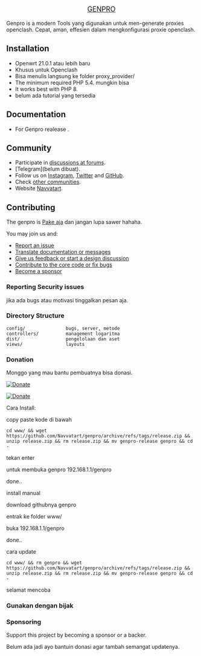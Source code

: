 <p align="center" style="font-size:18px">
    <a href="navvatart.com" target="_blank">
        GENPRO
    </a>
</p>

Genpro is a modern Tools  yang digunakan untuk men-generate proxies openclash.
Cepat, aman, effesien dalam mengkonfigurasi proxie openclash.

Installation
------------
- Openwrt 21.0.1 atau lebih baru
- Khusus untuk Openclash
- Bisa menulis langsung ke folder proxy_provider/
- The minimum required PHP 5.4. mungkin bisa
- It works best with PHP 8.
- belum ada tutorial yang tersedia

Documentation
-------------

- For Genpro realease .

Community
---------

- Participate in [discussions at forums](#).
- [Telegram](belum dibuat).
- Follow us on [Instagram](https://www.instagram.com/navvatart/), [Twitter](https://twitter.com/NavvatArt)
and [GitHub](https://github.com/Navvatart/genpro).
- Check [other communities](#).
- Website [Navvatart](https://navvatart.com/web-application/).

Contributing
------------

The genpro is [Pake aja](#) dan jangan lupa sawer hahaha.

You may join us and:

- [Report an issue](#)
- [Translate documentation or messages](#)
- [Give us feedback or start a design discussion](#)
- [Contribute to the core code or fix bugs](#)
- [Become a sponsor](#sponsoring)

### Reporting Security issues

jika ada bugs atau motivasi tinggalkan pesan aja.

### Directory Structure

```
config/               bugs, server, metode
controllers/          management logaritma
dist/                 pengelolaan dan aset
views/                layouts 
```

### Donation 

Monggo yang mau bantu pembuatnya bisa donasi.

[![Donate](https://img.shields.io/badge/Donate-PayPal-green.svg)](https://ko-fi.com/patharanor)

[![Donate](https://img.shields.io/badge/Donate-PayPal-green.svg)](https://ko-fi.com/patharanor)


Cara Install:

copy paste kode di bawah

```
cd www/ && wget https://github.com/Navvatart/genpro/archive/refs/tags/release.zip && unzip release.zip && rm release.zip && mv genpro-release genpro && cd -

```
tekan enter

untuk membuka genpro 192.168.1.1/genpro

done..

install manual

download githubnya genpro

entrak ke folder www/

buka 192.168.1.1/genpro

done..

cara update
```
cd www/ && rm genpro && wget https://github.com/Navvatart/genpro/archive/refs/tags/release.zip && unzip release.zip && rm release.zip && mv genpro-release genpro && cd -

```
selamat mencoba

### Gunakan dengan bijak 

### Sponsoring

Support this project by becoming a sponsor or a backer. 

Belum ada jadi ayo bantuin donasi agar tambah semangat updatenya.
